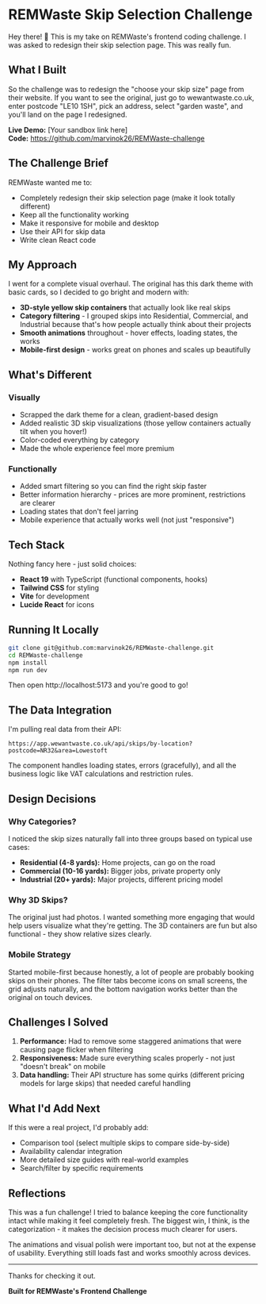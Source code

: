 # REMWaste Skip Selection Challenge

Hey there! 👋 This is my take on REMWaste's frontend coding challenge. I was asked to redesign their skip selection page. This was really fun.

## What I Built

So the challenge was to redesign the "choose your skip size" page from their website. If you want to see the original, just go to wewantwaste.co.uk, enter postcode "LE10 1SH", pick an address, select "garden waste", and you'll land on the page I redesigned.

**Live Demo:** [Your sandbox link here]  
**Code:** https://github.com/marvinok26/REMWaste-challenge

## The Challenge Brief

REMWaste wanted me to:
- Completely redesign their skip selection page (make it look totally different)
- Keep all the functionality working
- Make it responsive for mobile and desktop
- Use their API for skip data
- Write clean React code

## My Approach

I went for a complete visual overhaul. The original has this dark theme with basic cards, so I decided to go bright and modern with:

- **3D-style yellow skip containers** that actually look like real skips
- **Category filtering** - I grouped skips into Residential, Commercial, and Industrial because that's how people actually think about their projects
- **Smooth animations** throughout - hover effects, loading states, the works
- **Mobile-first design** - works great on phones and scales up beautifully

## What's Different

### Visually
- Scrapped the dark theme for a clean, gradient-based design
- Added realistic 3D skip visualizations (those yellow containers actually tilt when you hover!)
- Color-coded everything by category
- Made the whole experience feel more premium

### Functionally  
- Added smart filtering so you can find the right skip faster
- Better information hierarchy - prices are more prominent, restrictions are clearer
- Loading states that don't feel jarring
- Mobile experience that actually works well (not just "responsive")

## Tech Stack

Nothing fancy here - just solid choices:
- **React 19** with TypeScript (functional components, hooks)
- **Tailwind CSS** for styling
- **Vite** for development
- **Lucide React** for icons

## Running It Locally

```bash
git clone git@github.com:marvinok26/REMWaste-challenge.git
cd REMWaste-challenge
npm install
npm run dev
```

Then open http://localhost:5173 and you're good to go!

## The Data Integration

I'm pulling real data from their API:
```
https://app.wewantwaste.co.uk/api/skips/by-location?postcode=NR32&area=Lowestoft
```

The component handles loading states, errors (gracefully), and all the business logic like VAT calculations and restriction rules.

## Design Decisions

### Why Categories?
I noticed the skip sizes naturally fall into three groups based on typical use cases:
- **Residential (4-8 yards):** Home projects, can go on the road
- **Commercial (10-16 yards):** Bigger jobs, private property only
- **Industrial (20+ yards):** Major projects, different pricing model

### Why 3D Skips?
The original just had photos. I wanted something more engaging that would help users visualize what they're getting. The 3D containers are fun but also functional - they show relative sizes clearly.

### Mobile Strategy
Started mobile-first because honestly, a lot of people are probably booking skips on their phones. The filter tabs become icons on small screens, the grid adjusts naturally, and the bottom navigation works better than the original on touch devices.

## Challenges I Solved

1. **Performance:** Had to remove some staggered animations that were causing page flicker when filtering
2. **Responsiveness:** Made sure everything scales properly - not just "doesn't break" on mobile
3. **Data handling:** Their API structure has some quirks (different pricing models for large skips) that needed careful handling

## What I'd Add Next

If this were a real project, I'd probably add:
- Comparison tool (select multiple skips to compare side-by-side)
- Availability calendar integration
- More detailed size guides with real-world examples
- Search/filter by specific requirements

## Reflections

This was a fun challenge! I tried to balance keeping the core functionality intact while making it feel completely fresh. The biggest win, I think, is the categorization - it makes the decision process much clearer for users.

The animations and visual polish were important too, but not at the expense of usability. Everything still loads fast and works smoothly across devices.

---

Thanks for checking it out.

**Built for REMWaste's Frontend Challenge**